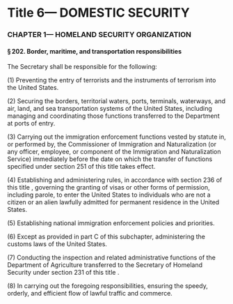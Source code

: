 
# Title 6— DOMESTIC SECURITY
### CHAPTER 1— HOMELAND SECURITY ORGANIZATION
#### § 202. Border, maritime, and transportation responsibilities

The Secretary shall be responsible for the following:

(1) Preventing the entry of terrorists and the instruments of terrorism into the United States.

(2) Securing the borders, territorial waters, ports, terminals, waterways, and air, land, and sea transportation systems of the United States, including managing and coordinating those functions transferred to the Department at ports of entry.

(3) Carrying out the immigration enforcement functions vested by statute in, or performed by, the Commissioner of Immigration and Naturalization (or any officer, employee, or component of the Immigration and Naturalization Service) immediately before the date on which the transfer of functions specified under section 251 of this title takes effect.

(4) Establishing and administering rules, in accordance with section 236 of this title , governing the granting of visas or other forms of permission, including parole, to enter the United States to individuals who are not a citizen or an alien lawfully admitted for permanent residence in the United States.

(5) Establishing national immigration enforcement policies and priorities.

(6) Except as provided in part C of this subchapter, administering the customs laws of the United States.

(7) Conducting the inspection and related administrative functions of the Department of Agriculture transferred to the Secretary of Homeland Security under section 231 of this title .

(8) In carrying out the foregoing responsibilities, ensuring the speedy, orderly, and efficient flow of lawful traffic and commerce.
